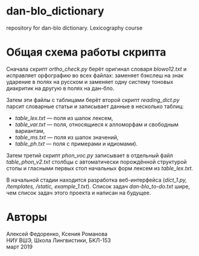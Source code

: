 # dan-blo_dictionary
repository for dan-blo dictionary. Lexicography course 

# Общая схема работы скрипта

Сначала скрипт *ortho_check.py* берёт оригинал словаря *blowo12.txt* и исправляет орфографию во всех файлах: заменяет бэкслеш на знак ударение в полях на русском и заменяет одну систему тоновых диакритик на другую в полях на дан-бло.

Затем эти файлы с таблицами берёт второй скрипт *reading_dict.py* парсит словарные статьи и записывает данные в несколько таблиц: 
- *table_lex.txt* — поля из шапок лексем, 
- *table_var.txt* — поля, относящиеся к алломорфам и свободным вариантам, 
- *table_ms.txt* — поля из шапок значений, 
- *table_ph.txt* — поля с примерами и идиомами).

Затем третий скрипт *phon_voc.py* записывает в отдельный файл *table_phon_v2.txt* столбцы с автоматически порождённой структурой стопы и гласными первых стоп начальных форм лексем из *table_lex.txt*.

В начальной стадии находится разработка веб-интерфейса (*dict_1.py, /templates, /static, example_1.txt*).
Список задач *dan-blo_to-do.txt* шире, чем список задач этого проекта и написан на будущее.

# Авторы

Алексей Федоренко, Ксения Романова  
НИУ ВШЭ, Школа Лингвистики, БКЛ-153  
март 2019
